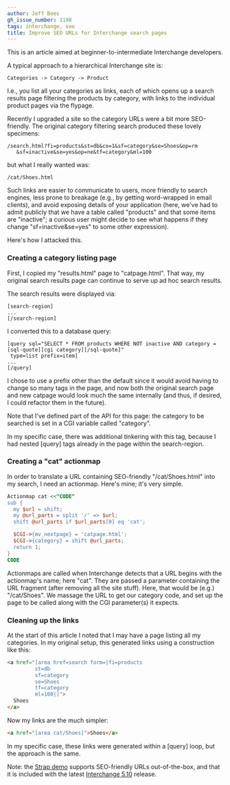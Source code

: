 ```yaml
---
author: Jeff Boes
gh_issue_number: 1198
tags: interchange, seo
title: Improve SEO URLs for Interchange search pages
---
```


This is an article aimed at beginner-to-intermediate Interchange developers.

A typical approach to a hierarchical Interchange site is:

```nohighlight
Categories -> Category -> Product
```

I.e., you list all your categories as links, each of which opens up a search results page filtering the products by category, with links to the individual product pages via the flypage.

Recently I upgraded a site so the category URLs were a bit more SEO-friendly. The original category filtering search produced these lovely specimens:

```nohighlight
/search.html?fi=products&st=db&co=1&sf=category&se=Shoes&op=rm
   &sf=inactive&se=yes&op=ne&tf=category&ml=100
```

but what I really wanted was:

```nohighlight
/cat/Shoes.html
```

Such links are easier to communicate to users, more friendly to search engines, less prone to breakage (e.g., by getting word-wrapped in email clients), and avoid exposing details of your application (here, we've had to admit publicly that we have a table called "products" and that some items are "inactive"; a curious user might decide to see what happens if they change "sf=inactive&se=yes" to some other expression).

Here's how I attacked this.

###  Creating a category listing page 

First, I copied my "results.html" page to "catpage.html". That way, my original search results page can continue to serve up ad hoc search results.

The search results were displayed via:

```nohighlight
[search-region]
...
[/search-region]
```

I converted this to a database query:

```nohighlight
[query sql="SELECT * FROM products WHERE NOT inactive AND category = [sql-quote][cgi category][/sql-quote]"
 type=list prefix=item]
...
[/query]
```

I chose to use a prefix other than the default since it would avoid having to change so many tags in the page, and now both the original search page and new catpage would look much the same internally (and thus, if desired, I could refactor them in the future).

Note that I've defined part of the API for this page: the category to be searched is set in a CGI variable called "category".

In my specific case, there was additional tinkering with this tag, because I had nested [query] tags already in the page within the search-region.

###  Creating a "cat" actionmap 

In order to translate a URL containing SEO-friendly "/cat/Shoes.html" into my search, I need an actionmap. Here's mine; it's very simple.

```perl
Actionmap cat <<"CODE"
sub {
  my $url = shift;
  my @url_parts = split '/' => $url;
  shift @url_parts if $url_parts[0] eq 'cat';

  $CGI->{mv_nextpage} = 'catpage.html';
  $CGI->{category} = shift @url_parts;
  return 1;
}
CODE
```

Actionmaps are called when Interchange detects that a URL begins with the actionmap's name; here "cat". They are passed a parameter containing the URL fragment (after removing all the site stuff). Here, that would be (e.g.) "/cat/Shoes". We massage the URL to get our category code, and set up the page to be called along with the CGI parameter(s) it expects.

###  Cleaning up the links 

At the start of this article I noted that I may have a page listing all my categories. In my original setup, this generated links using a construction like this:

```html
<a href="[area href=search form=|fi=products
         st=db
         sf=category
         se=Shoes
         tf=category
         ml=100|]">
  Shoes
</a>
```

Now my links are the much simpler:

```html
<a href="[area cat/Shoes]">Shoes</a>
```

In my specific case, these links were generated within a [query] loop, but the approach is the same. 

Note: the [Strap demo](http://demo.icdevgroup.org/demo1/) supports SEO-friendly URLs out-of-the-box, and that it is included with the latest [Interchange 5.10](http://www.icdevgroup.org/i/dev/news?mv_arg=00060) release.
